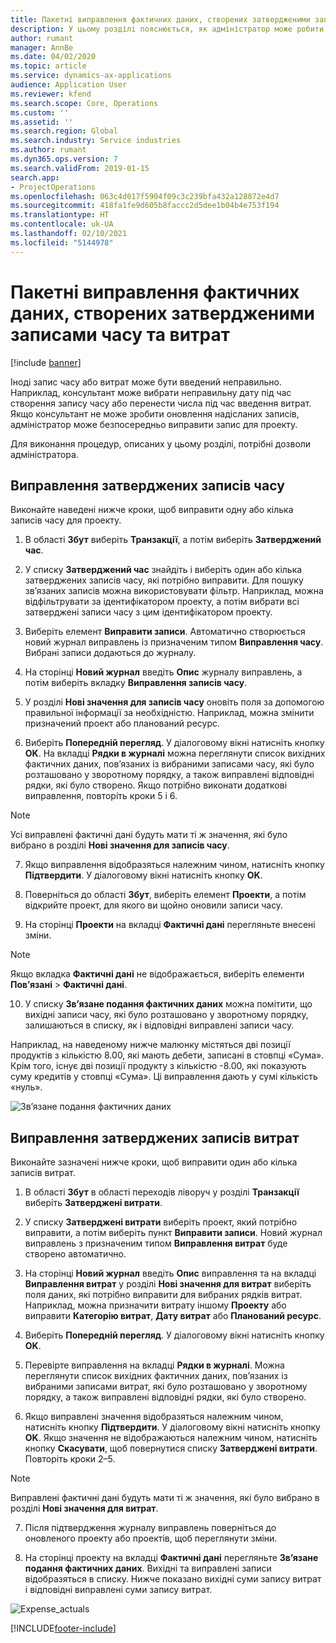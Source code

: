 ```yaml
---
title: Пакетні виправлення фактичних даних, створених затвердженими записами часу та витрат
description: У цьому розділі пояснюється, як адміністратор може робити одноразові або пакетні виправлення до раніше затверджених записів часу або витрат, якщо виставлення рахунка не завершено.
author: rumant
manager: AnnBe
ms.date: 04/02/2020
ms.topic: article
ms.service: dynamics-ax-applications
audience: Application User
ms.reviewer: kfend
ms.search.scope: Core, Operations
ms.custom: ''
ms.assetid: ''
ms.search.region: Global
ms.search.industry: Service industries
ms.author: rumant
ms.dyn365.ops.version: 7
ms.search.validFrom: 2019-01-15
search.app:
- ProjectOperations
ms.openlocfilehash: 063c4d017f5904f09c3c239bfa432a128872e4d7
ms.sourcegitcommit: 418fa1fe9d605b8faccc2d5dee1b04b4e753f194
ms.translationtype: HT
ms.contentlocale: uk-UA
ms.lasthandoff: 02/10/2021
ms.locfileid: "5144978"
---
```

# <a name="bulk-corrections-of-actuals-created-by-approved-time-and-expense-entries"></a>Пакетні виправлення фактичних даних, створених затвердженими записами часу та витрат

[!include [banner](../includes/psa-now-project-operations.md)]

Іноді запис часу або витрат може бути введений неправильно. Наприклад, консультант може вибрати неправильну дату під час створення запису часу або перенести числа під час введення витрат. Якщо консультант не може зробити оновлення надісланих записів, адміністратор може безпосередньо виправити запис для проекту.

Для виконання процедур, описаних у цьому розділі, потрібні дозволи адміністратора.

## <a name="correct-approved-time-entries"></a>Виправлення затверджених записів часу     

Виконайте наведені нижче кроки, щоб виправити одну або кілька записів часу для проекту.

1. В області **Збут** виберіть **Транзакції**, а потім виберіть **Затверджений час**. 

2. У списку **Затверджений час** знайдіть і виберіть один або кілька затверджених записів часу, які потрібно виправити. Для пошуку зв’язаних записів можна використовувати фільтр. Наприклад, можна відфільтрувати за ідентифікатором проекту, а потім вибрати всі затверджені записи часу з цим ідентифікатором проекту.

3. Виберіть елемент **Виправити записи**. Автоматично створюється новий журнал виправлень із призначеним типом **Виправлення часу**. Вибрані записи додаються до журналу. 

4. На сторінці **Новий журнал** введіть **Опис** журналу виправлень, а потім виберіть вкладку **Виправлення записів часу**.  
5. У розділі **Нові значення для записів часу** оновіть поля за допомогою правильної інформації за необхідністю. Наприклад, можна змінити призначений проект або планований ресурс.

6. Виберіть **Попередній перегляд**. У діалоговому вікні натисніть кнопку **OK**. На вкладці **Рядки в журналі** можна переглянути список вихідних фактичних даних, пов’язаних із вибраними записами часу, які було розташовано у зворотному порядку, а також виправлені відповідні рядки, які було створено. Якщо потрібно виконати додаткові виправлення, повторіть кроки 5 і 6. 

> [!NOTE]
> Усі виправлені фактичні дані будуть мати ті ж значення, які було вибрано в розділі **Нові значення для записів часу**.

7. Якщо виправлення відобразяться належним чином, натисніть кнопку **Підтвердити**. У діалоговому вікні натисніть кнопку **OK**.

8. Поверніться до області **Збут**, виберіть елемент **Проекти**, а потім відкрийте проект, для якого ви щойно оновили записи часу. 

9. На сторінці **Проекти** на вкладці **Фактичні дані** перегляньте внесені зміни. 

> [!NOTE]
> Якщо вкладка **Фактичні дані** не відображається, виберіть елементи **Пов’язані** > **Фактичні дані**.  

10. У списку **Зв’язане подання фактичних даних** можна помітити, що вихідні записи часу, які було розташовано у зворотному порядку, залишаються в списку, як і відповідні виправлені записи часу. 

Наприклад, на наведеному нижче малюнку містяться дві позиції продуктів з кількістю 8.00, які мають дебети, записані в стовпці «Сума». Крім того, існує дві позиції продукту з кількістю -8.00, які показують суму кредитів у стовпці «Сума». Ці виправлення дають у сумі кількість «нуль».

![Зв’язане подання фактичних даних](https://github.com/MicrosoftDocs/dynamics-365-customer-engagement-pr/blob/bulk-corrections-actuals-created-by-approved-time-expense-entries.md/time-actuals.png)
 
## <a name="correct-approved-expense-entries"></a>Виправлення затверджених записів витрат

Виконайте зазначені нижче кроки, щоб виправити один або кілька записів витрат. 

1. В області **Збут** в області переходів ліворуч у розділі **Транзакції** виберіть **Затверджені витрати**.

2. У списку **Затверджені витрати** виберіть проект, який потрібно виправити, а потім виберіть пункт **Виправити записи**. Новий журнал виправлень з призначеним типом **Виправлення витрат** буде створено автоматично. 

3. На сторінці **Новий журнал** введіть **Опис** виправлення та на вкладці **Виправлення витрат** у розділі **Нові значення для витрат** виберіть поля даних, які потрібно виправити для вибраних рядків витрат. Наприклад, можна призначити витрату іншому **Проекту** або виправити **Категорію витрат**, **Дату витрат** або **Планований ресурс**.

4. Виберіть **Попередній перегляд**. У діалоговому вікні натисніть кнопку **OK**. 

5. Перевірте виправлення на вкладці **Рядки в журналі**. Можна переглянути список вихідних фактичних даних, пов’язаних із вибраними записами витрат, які було розташовано у зворотному порядку, а також виправлені відповідні рядки, які було створено.

6. Якщо виправлені значення відобразяться належним чином, натисніть кнопку **Підтвердити**. У діалоговому вікні натисніть кнопку **OK**. Якщо значення не відображаються належним чином, натисніть кнопку **Скасувати**, щоб повернутися списку **Затверджені витрати**. Повторіть кроки 2–5. 

> [!NOTE]
> Виправлені фактичні дані будуть мати ті ж значення, які було вибрано в розділі **Нові значення для витрат**.

7. Після підтвердження журналу виправлень поверніться до оновленого проекту або проектів, щоб переглянути зміни.  

8. На сторінці проекту на вкладці **Фактичні дані** перегляньте **Зв’язане подання фактичних даних**. Вихідні та виправлені записи відобразяться в списку. Нижче показано вихідні суми запису витрат і відповідні виправлені суми запису витрат. 

![Expense_actuals](https://user-images.githubusercontent.com/60806505/77122219-4cd52900-69fa-11ea-8349-ccd2ffebf640.png)


[!INCLUDE[footer-include](../includes/footer-banner.md)]